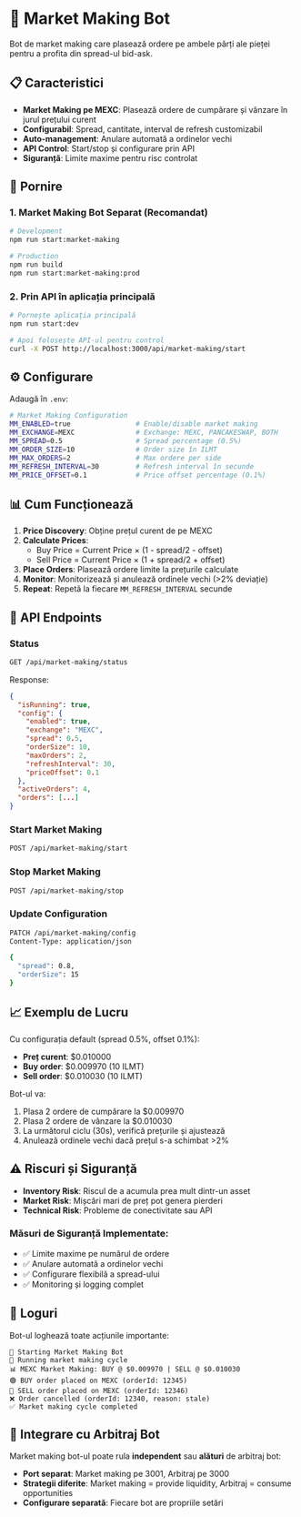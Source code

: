 # 🏪 Market Making Bot

Bot de market making care plasează ordere pe ambele părți ale pieței pentru a profita din spread-ul bid-ask.

## 📋 Caracteristici

- **Market Making pe MEXC**: Plasează ordere de cumpărare și vânzare în jurul prețului curent
- **Configurabil**: Spread, cantitate, interval de refresh customizabil
- **Auto-management**: Anulare automată a ordinelor vechi
- **API Control**: Start/stop și configurare prin API
- **Siguranță**: Limite maxime pentru risc controlat

## 🚀 Pornire

### 1. Market Making Bot Separat (Recomandat)
```bash
# Development
npm run start:market-making

# Production
npm run build
npm run start:market-making:prod
```

### 2. Prin API în aplicația principală
```bash
# Pornește aplicația principală
npm run start:dev

# Apoi folosește API-ul pentru control
curl -X POST http://localhost:3000/api/market-making/start
```

## ⚙️ Configurare

Adaugă în `.env`:

```bash
# Market Making Configuration
MM_ENABLED=true                # Enable/disable market making
MM_EXCHANGE=MEXC               # Exchange: MEXC, PANCAKESWAP, BOTH
MM_SPREAD=0.5                  # Spread percentage (0.5%)
MM_ORDER_SIZE=10               # Order size în ILMT
MM_MAX_ORDERS=2                # Max ordere per side
MM_REFRESH_INTERVAL=30         # Refresh interval în secunde
MM_PRICE_OFFSET=0.1            # Price offset percentage (0.1%)
```

## 📊 Cum Funcționează

1. **Price Discovery**: Obține prețul curent de pe MEXC
2. **Calculate Prices**: 
   - Buy Price = Current Price × (1 - spread/2 - offset)
   - Sell Price = Current Price × (1 + spread/2 + offset)
3. **Place Orders**: Plasează ordere limite la prețurile calculate
4. **Monitor**: Monitorizează și anulează ordinele vechi (>2% deviație)
5. **Repeat**: Repetă la fiecare `MM_REFRESH_INTERVAL` secunde

## 🔧 API Endpoints

### Status
```bash
GET /api/market-making/status
```

Response:
```json
{
  "isRunning": true,
  "config": {
    "enabled": true,
    "exchange": "MEXC",
    "spread": 0.5,
    "orderSize": 10,
    "maxOrders": 2,
    "refreshInterval": 30,
    "priceOffset": 0.1
  },
  "activeOrders": 4,
  "orders": [...]
}
```

### Start Market Making
```bash
POST /api/market-making/start
```

### Stop Market Making
```bash
POST /api/market-making/stop
```

### Update Configuration
```bash
PATCH /api/market-making/config
Content-Type: application/json

{
  "spread": 0.8,
  "orderSize": 15
}
```

## 📈 Exemplu de Lucru

Cu configurația default (spread 0.5%, offset 0.1%):

- **Preț curent**: $0.010000
- **Buy order**: $0.009970 (10 ILMT)
- **Sell order**: $0.010030 (10 ILMT)

Bot-ul va:
1. Plasa 2 ordere de cumpărare la $0.009970
2. Plasa 2 ordere de vânzare la $0.010030
3. La următorul ciclu (30s), verifică prețurile și ajustează
4. Anulează ordinele vechi dacă prețul s-a schimbat >2%

## ⚠️ Riscuri și Siguranță

- **Inventory Risk**: Riscul de a acumula prea mult dintr-un asset
- **Market Risk**: Mișcări mari de preț pot genera pierderi
- **Technical Risk**: Probleme de conectivitate sau API

### Măsuri de Siguranță Implementate:
- ✅ Limite maxime pe numărul de ordere
- ✅ Anulare automată a ordinelor vechi
- ✅ Configurare flexibilă a spread-ului
- ✅ Monitoring și logging complet

## 📝 Loguri

Bot-ul loghează toate acțiunile importante:

```
🏪 Starting Market Making Bot
🔄 Running market making cycle
📊 MEXC Market Making: BUY @ $0.009970 | SELL @ $0.010030
🟢 BUY order placed on MEXC (orderId: 12345)
🔴 SELL order placed on MEXC (orderId: 12346)
❌ Order cancelled (orderId: 12340, reason: stale)
✅ Market making cycle completed
```

## 🔄 Integrare cu Arbitraj Bot

Market making bot-ul poate rula **independent** sau **alături** de arbitraj bot:

- **Port separat**: Market making pe 3001, Arbitraj pe 3000
- **Strategii diferite**: Market making = provide liquidity, Arbitraj = consume opportunities
- **Configurare separată**: Fiecare bot are propriile setări 